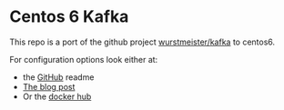 # Centos 6 Kafka

This repo is a port of the github project [wurstmeister/kafka](https://github.com/wurstmeister/kafka-docker) to centos6.

For configuration options look either at:

*  the [GitHub](wurstmeister/kafka-docker) readme
*  [The blog post](http://wurstmeister.github.io/kafka-docker/) 
*  Or the [docker hub](https://hub.docker.com/r/wurstmeister/kafka/)
